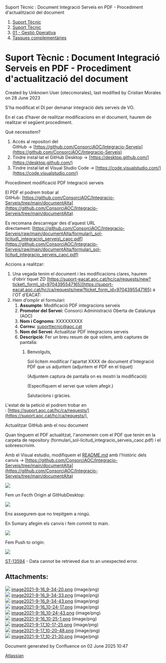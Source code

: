 Suport Tècnic : Document Integració Serveis en PDF - Procediment d'actualització del document  

1.  [Suport Tècnic](index.md)
2.  [Suport Tècnic](13893782.md)
3.  [01 - Gestió Operativa](26313391.md)
4.  [Tasques complementàries](26313409.md)

Suport Tècnic : Document Integració Serveis en PDF - Procediment d'actualització del document
=============================================================================================

Created by Unknown User (oteccmorales), last modified by Cristian Morales on 28 June 2023

S'ha modificat el DI per demanar integració dels serveis de VO.

En el cas d’haver de realitzar modificacions en el document, haurem de realitzar el següent procediment.

Què necessitem?

1.  Accés al repositori del GitHub → [https://github.com/ConsorciAOC/Integracio-Serveis](https://github.com/ConsorciAOC/Integracio-Serveis)
2.  Tindre instal·lat el GitHub Desktop → [https://desktop.github.com/](https://desktop.github.com/)
3.  Tindre instal·lat el Visual Studio Code → [https://code.visualstudio.com/](https://code.visualstudio.com/)

  

  

Procediment modificació PDF Integració serveis

El PDF el podrem trobar al GitHub: [https://github.com/ConsorciAOC/Integracio-Serveis/tree/main/documentAlta](https://github.com/ConsorciAOC/Integracio-Serveis/tree/main/documentAlta)

Es recomana descarregar des d'aquest URL directament: [https://github.com/ConsorciAOC/Integracio-Serveis/raw/main/documentAlta/formulari\_sol-licitud\_integracio\_serveis\_caoc.pdf](https://github.com/ConsorciAOC/Integracio-Serveis/raw/main/documentAlta/formulari_sol-licitud_integracio_serveis_caoc.pdf)

Accions a realitzar: 

1.  Una vegada tenim el document i les modificacions clares, haurem d’obrir tiquet ZD [https://suport-eacat.aoc.cat/hc/ca/requests/new?ticket\_form\_id=9704395547165](https://suport-eacat.aoc.cat/hc/ca/requests/new?ticket_form_id=9704395547165) a l'OT d'EACAT:
2.  Hem d’omplir el formulari:
    1.  **Assumpte**: Modificació PDF integracions serveis
    2.  **Promotor del Servei:** Consorci Administració Oberta de Catalunya (AOC)
    3.  **Nom i Cognoms**: XXXXXXXXX
    4.  **Correu**: [suporttecnic@aoc.cat](mailto:suporttecnic@aoc.cat)
    5.  **Nom del Servei**: Actualitzar PDF integracions serveis
    6.  **Descripció**: Fer un breu resum de què volem, amb captures de pantalla:
        1.  Benvolguts,
            
            Sol·licitem modificar l'apartat XXXX de document d'Integració PDF que us adjuntem (adjuntem el PDF en el tiquet)
            
            (Adjuntem captura de pantalla on es mostri la modificació)
            
            (Especifiquem el servei que volem afegir.)
            
            Salutacions i gràcies.
            

L'estat de la petició el podrem trobar en : [https://suport.aoc.cat/hc/ca/requests/](https://suport.aoc.cat/hc/ca/requests/) 

Actualitzar GitHub amb el nou document

Quan tinguem el PDF actualitzat, l'anomenem com el PDF que tenim en la carpeta de repository (formulari\_sol-licitud\_integracio\_serveis\_caoc.pdf) i el sobreescrivim.

Amb el Visual estudio, modifiquem el [README.md](http://README.md) amb l'històric dels canvis → [https://github.com/ConsorciAOC/Integracio-Serveis/tree/main/documentAlta](https://github.com/ConsorciAOC/Integracio-Serveis/tree/main/documentAlta)

![](attachments/61931632/61931673.png)

Fem un Fecth Origin al GitHubDesktop:

![](attachments/61931632/61931640.png)

Ens assegurem que no trepitgem a ningú.

En Sumary afegim els canvis i fem commit to main.

![](attachments/61931632/61931674.png)

  

Fem Push to origin:

![](attachments/61931632/61931675.png)

[ST-13594](https://contacte.aoc.cat/browse/ST-13594?src=confmacro) - Data cannot be retrieved due to an unexpected error.

Attachments:
------------

![](images/icons/bullet_blue.gif) [image2021-9-16\_9-34-20.png](attachments/61931632/61931633.png) (image/png)  
![](images/icons/bullet_blue.gif) [image2021-9-16\_9-34-33.png](attachments/61931632/61931634.png) (image/png)  
![](images/icons/bullet_blue.gif) [image2021-9-16\_9-34-43.png](attachments/61931632/61931635.png) (image/png)  
![](images/icons/bullet_blue.gif) [image2021-9-16\_10-24-17.png](attachments/61931632/61931638.png) (image/png)  
![](images/icons/bullet_blue.gif) [image2021-9-16\_10-24-43.png](attachments/61931632/61931639.png) (image/png)  
![](images/icons/bullet_blue.gif) [image2021-9-16\_10-25-1.png](attachments/61931632/61931640.png) (image/png)  
![](images/icons/bullet_blue.gif) [image2021-9-17\_10-17-25.png](attachments/61931632/61931673.png) (image/png)  
![](images/icons/bullet_blue.gif) [image2021-9-17\_10-20-48.png](attachments/61931632/61931674.png) (image/png)  
![](images/icons/bullet_blue.gif) [image2021-9-17\_10-21-30.png](attachments/61931632/61931675.png) (image/png)  

Document generated by Confluence on 02 June 2025 10:47

[Atlassian](http://www.atlassian.com/)